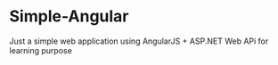 # Simple-Angular
Just a simple web application using AngularJS + ASP.NET Web APi for learning purpose
